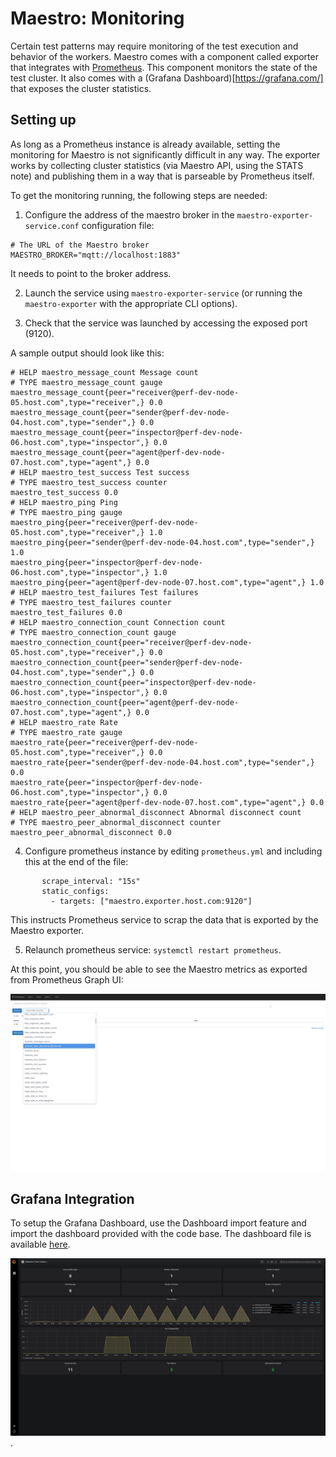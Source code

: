 Maestro: Monitoring
============

Certain test patterns may require monitoring of the test execution and behavior of the workers. Maestro comes with a 
component called exporter that integrates with [Prometheus](https://prometheus.io/). This component monitors the state
of the test cluster. It also comes with a (Grafana Dashboard)[https://grafana.com/] that exposes the cluster statistics.


Setting up
----

As long as a Prometheus instance is already available, setting the monitoring for Maestro is not significantly difficult
in any way. The exporter works by collecting cluster statistics (via Maestro API, using the STATS note) and publishing
them in a way that is parseable by Prometheus itself.

To get the monitoring running, the following steps are needed: 

1. Configure the address of the maestro broker in the ```maestro-exporter-service.conf``` configuration file:

```
# The URL of the Maestro broker
MAESTRO_BROKER="mqtt://localhost:1883" 
```

It needs to point to the broker address.

2. Launch the service using `maestro-exporter-service` (or running the `maestro-exporter` with the appropriate CLI 
options).  

3. Check that the service was launched by accessing the exposed port (9120). 

A sample output should look like this:

```
# HELP maestro_message_count Message count
# TYPE maestro_message_count gauge
maestro_message_count{peer="receiver@perf-dev-node-05.host.com",type="receiver",} 0.0
maestro_message_count{peer="sender@perf-dev-node-04.host.com",type="sender",} 0.0
maestro_message_count{peer="inspector@perf-dev-node-06.host.com",type="inspector",} 0.0
maestro_message_count{peer="agent@perf-dev-node-07.host.com",type="agent",} 0.0
# HELP maestro_test_success Test success
# TYPE maestro_test_success counter
maestro_test_success 0.0
# HELP maestro_ping Ping
# TYPE maestro_ping gauge
maestro_ping{peer="receiver@perf-dev-node-05.host.com",type="receiver",} 1.0
maestro_ping{peer="sender@perf-dev-node-04.host.com",type="sender",} 1.0
maestro_ping{peer="inspector@perf-dev-node-06.host.com",type="inspector",} 1.0
maestro_ping{peer="agent@perf-dev-node-07.host.com",type="agent",} 1.0
# HELP maestro_test_failures Test failures
# TYPE maestro_test_failures counter
maestro_test_failures 0.0
# HELP maestro_connection_count Connection count
# TYPE maestro_connection_count gauge
maestro_connection_count{peer="receiver@perf-dev-node-05.host.com",type="receiver",} 0.0
maestro_connection_count{peer="sender@perf-dev-node-04.host.com",type="sender",} 0.0
maestro_connection_count{peer="inspector@perf-dev-node-06.host.com",type="inspector",} 0.0
maestro_connection_count{peer="agent@perf-dev-node-07.host.com",type="agent",} 0.0
# HELP maestro_rate Rate
# TYPE maestro_rate gauge
maestro_rate{peer="receiver@perf-dev-node-05.host.com",type="receiver",} 0.0
maestro_rate{peer="sender@perf-dev-node-04.host.com",type="sender",} 0.0
maestro_rate{peer="inspector@perf-dev-node-06.host.com",type="inspector",} 0.0
maestro_rate{peer="agent@perf-dev-node-07.host.com",type="agent",} 0.0
# HELP maestro_peer_abnormal_disconnect Abnormal disconnect count
# TYPE maestro_peer_abnormal_disconnect counter
maestro_peer_abnormal_disconnect 0.0
```


4. Configure prometheus instance by editing `prometheus.yml` and including this at the end of the file:

```  - job_name: 'maestro'
       scrape_interval: "15s"
       static_configs:
         - targets: ["maestro.exporter.host.com:9120"]
``` 

This instructs Prometheus service to scrap the data that is exported by the Maestro exporter. 


5. Relaunch prometheus service: `systemctl restart prometheus`.

At this point, you should be able to see the Maestro metrics as exported from Prometheus Graph UI: 


![Prometheus Graph UI](prometheus-graph-ui.png)


Grafana Integration
----

To setup the Grafana Dashboard, use the Dashboard import feature and import the dashboard provided with the code base.
The dashboard file is available [here](../../maestro-exporter/extras/grafana/dashboard/maestro_test_cluster.json).

![Prometheus Dashboard](prometheus-dashboard.png).